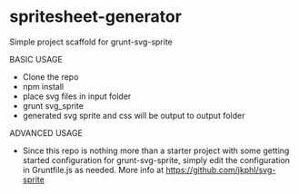 # spritesheet-generator
Simple project scaffold for grunt-svg-sprite

BASIC USAGE
- Clone the repo
- npm install
- place svg files in input folder
- grunt svg_sprite
- generated svg sprite and css will be output to output folder

ADVANCED USAGE
- Since this repo is nothing more than a starter project with some getting started configuration for grunt-svg-sprite, simply edit the configuration in Gruntfile.js as needed. More info at https://github.com/jkphl/svg-sprite
